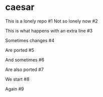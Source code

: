 # caesar

This is a lonely repo #1
Not so lonely now #2

This is what happens with an extra line #3

Sometimes changes #4

Are ported #5

And sometimes #6

Are also ported #7

We start #8

Again #9
